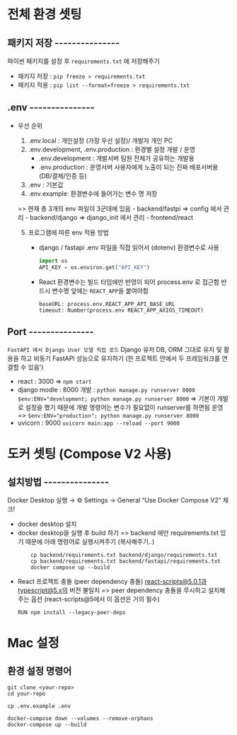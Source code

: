 # 전체 환경 셋팅

## 패키지 저장 ---------------
파이썬 패키지를 설정 후 `requirements.txt` 에 저장해주기

- 패키지 저장 :
    `pip freeze > requirements.txt`
- 패키지 적용 :
    `pip list --format=freeze > requirements.txt`

## .env ---------------
- 우선 순위
    1. .env.local :
        개인설정 (가장 우선 설정)/ 개발자 개인 PC
    2. .env.development, .env.production : 환경별 설정 개발 / 운영
        - .env.development : 개발서버
            팀원 전체가 공유하는 개발용
        - .env.production : 운영서버
            사용자에게 노출이 되는 진짜 배포서버용 (DB/결제/인증 등)
    3. .env : 기본값
    4. .env.example: 환경변수에 들어가는 변수 명 저장

    => 현재 총 3개의 env 파일이 3군데에 있음
        - backend/fastpi => config 에서 관리
        - backend/django  => django_init 에서 관리
        - frontend/react 

    5. 프로그램에 따른 env 적용 방법
        - django / fastapi
            .env 파일을 직접 읽어서 (dotenv) 환경변수로 사용
            ```python
            import os
            API_KEY = os.environ.get("API_KEY")
            ```
        
        - React
            환경변수는 빌드 타임에만 반영이 되어 process.env 로 접근함 반드시 변수명 앞에는 `REACT_APP`을 붙여야함

            ```react
            baseURL: process.env.REACT_APP_API_BASE_URL
            timeout: Number(process.env REACT_APP_AXIOS_TIMEOUT)
            ```

## Port ---------------
`FastAPI 에서 Django User 모델 직접 로드`
Django 유저 DB, ORM 그대로 유지 및 활용을 하고
비동기 FastAPI 성능으로 유지하기
(한 프로젝트 안에서 두 프레임워크를 연결할 수 있음')

 - react : 3000
    => `npm start`
 - django modle : 8000
    개발 : `python manage.py runserver 8000`
         `$env:ENV="development; python manage.py runserver 8000`
         => 기본이 개발로 설정을 했기 때문에 개발 명령어는 변수가 필요없이 runserver를 하면됨
    운영 => `$env:ENV="production"; python manage.py runserver 8000`
 - uvicorn : 9000
    `uvicorn main:app --reload --port 9000`
    


# 도커 셋팅 (Compose V2 사용)

## 설치방법 ---------------

Docker Desktop 실행 → ⚙️ Settings → General
“Use Docker Compose V2” 체크!

- docker desktop 설치 
- docker desktop을 실행 후 build 하기
    => backend 에만 requirements.txt 있기 때문에 아래 명령어로 실행시켜주기 (복사해주기..)
    ```
        cp backend/requirements.txt backend/django/requirements.txt
        cp backend/requirements.txt backend/fastapi/requirements.txt
        docker compose up --build
    ```
- React 프로젝트 충돌 (peer dependency 충돌) react-scripts@5.0.1과 typescript@5.x의 버전 불일치
    => peer dependency 충돌을 무시하고 설치해주는 옵션 (react-scripts@5에서 이 옵션은 거의 필수)
    ```
    RUN npm install --legacy-peer-deps
    ```


# Mac 설정

## 환경 설정 명령어
```
git clone <your-repo>
cd your-repo

cp .env.example .env

docker-compose down --volumes --remove-orphans
docker-compose up --build
```